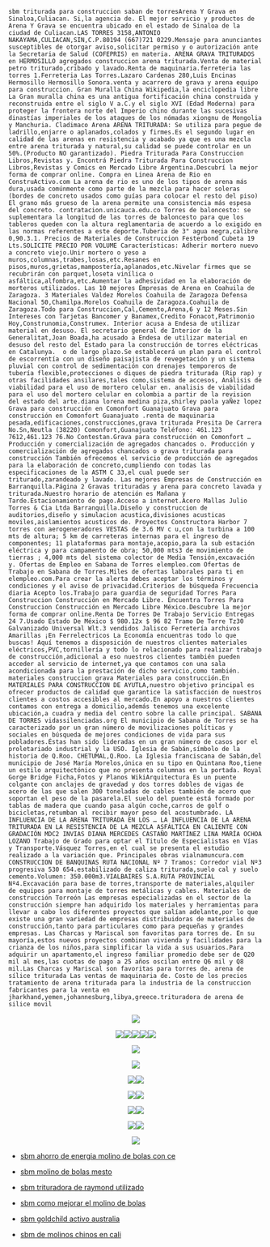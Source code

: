 
```
sbm triturada para construccion saban de torresArena Y Grava en Sinaloa,Culiacan. Si,la agencia de. El mejor servicio y productos de Arena Y Grava se encuentra ubicado en el estado de Sinaloa de la ciudad de Culiacan.LAS TORRES 3158,ANTONIO NAKAYAMA,CULIACAN,SIN,C.P.80194 (667)721 0229.Mensaje para anunciantes susceptibles de otorgar aviso,solicitar permiso y o autorización ante la Secretaria de Salud (COFEPRIS) en materia. ARENA GRAVA TRITURADOS en HERMOSILLO agregados construccion arena triturada.Venta de material petro triturado,cribado y lavado.Renta de maquinaria.ferreteria las torres 1.Ferreteria Las Torres.Lazaro Cardenas 280,Luis Encinas Hermosillo Hermosillo Sonora.venta y acarrero de grava y arena equipo para construccion. Gran Muralla China Wikipedia,la enciclopedia libre La Gran muralla china es una antigua fortificación china construida y reconstruida entre el siglo V a.C.y el siglo XVI (Edad Moderna) para proteger la frontera norte del Imperio chino durante las sucesivas dinastías imperiales de los ataques de los nómadas xiongnu de Mongolia y Manchuria. Cladimaco Arena ARENA TRITURADA: Se utiliza para pegue de ladrillo,enjarre o aplanados,colados y firmes.Es el segundo lugar en calidad de las arenas en resistencia y acabado ya que es una mezcla entre arena triturada y natural,su calidad se puede controlar en un 50%.(Producto NO garantizado). Piedra Triturada Para Construccion Libros,Revistas y. Encontrá Piedra Triturada Para Construccion Libros,Revistas y Comics en Mercado Libre Argentina.Descubrí la mejor forma de comprar online. Compra en Linea Arena de Rio en ConstruActivo.com La arena de rio es uno de los tipos de arena más dura,usada comúnmente como parte de la mezcla para hacer soleras (bordes de concreto usados como guías para colocar el resto del piso) El grano más grueso de la arena permite una consistencia más espesa del concreto. contratacion.unicauca.edu.co Torres de baloncesto: se suplementara la longitud de las torres de baloncesto para que los tableros queden con la altura reglamentaria de acuerdo a lo exigido en las normas referentes a este deporte.Tuberia de 3" agua negra,calibre 0,90.3.1. Precios de Materiales de Construccion Festerbond Cubeta 19 Lts.SOLICITE PRECIO POR VOLUME Características: Adherir mortero nuevo a concreto viejo.Unir mortero o yeso a muros,columnas,trabes,losas,etc.Resanes en pisos,muros,grietas,mampostería,aplanados,etc.Nivelar firmes que se recubrirán con parquet,loseta vinílica o asfáltica,alfombra,etc.Aumentar la adhesividad en la elaboración de morteros utilizados. Las 10 mejores Empresas de Arena en Coahuila de Zaragoza. 3 Materiales Valdez Morelos Coahuila de Zaragoza Defensa Nacional 50,Chamilpa.Morelos Coahuila de Zaragoza.Coahuila de Zaragoza.Todo para Construccion,Cal,Cemento,Arena,6 y 12 Meses.Sin Intereses con Tarjetas Bancomer y Banamex,Credito Fonacot,Patrimonio Hoy,Construnomia,Construmex. Interior acusa a Endesa de utilizar material en desuso. El secretario general de Interior de la Generalitat,Joan Boada,ha acusado a Endesa de utilizar material en desuso del resto del Estado para la construcción de torres eléctricas en Catalunya.  o de largo plazo.Se establecerá un plan para el control de escorrentía con un diseño paisajista de revegetación y un sistema pluvial con control de sedimentación con drenajes temporeros de tubería flexible,protecciones o diques de piedra triturada (Rip rap) y otras facilidades ansilares,tales como,sistema de accesos, Análisis de viabilidad para el uso de mortero celular en. analisis de viabilidad para el uso del mortero celular en colombia a partir de la revision del estado del arte.diana lorena medina piza,shirley paola yaÑez lopez Grava para construcción en Comonfort Guanajuato Grava para construcción en Comonfort Guanajuato .renta de maquinaria pesada,edificaciones,construcciones,grava triturada Presita De Carrera No.Sn,Neutla (38220) Comonfort,Guanajuato Teléfono: 461.123 7612,461.123 76.No Contestan.Grava para construcción en Comonfort … Producción y comercialización de agregados chancados o. Producción y comercialización de agregados chancados o grava triturada para construcción También ofrecemos el servicio de producción de agregados para la elaboración de concreto,cumpliendo con todas las especificaciones de la ASTM C 33,el cual puede ser triturado,zarandeado y lavado. Las mejores Empresas de Construcción en Barranquilla.Página 2 Gravas trituradas y arena para concreto lavada y triturada.Nuestro horario de atención es Mañana y Tarde.Estacionamiento de pago.Acceso a internet.Acero Mallas Julio Torres & Cia Ltda Barranquilla.Diseño y construccion de auditorios,diseño y simulacion acustica,divisiones acusticas moviles,aislamientos acusticos de. Proyectos Constructora Harbor 7 torres con aerogeneradores VESTAS de 3.6 MV c u,con la turbina a 100 mts de altura; 5 km de carreteras internas para el ingreso de componentes; 11 plataformas para montaje,acopio,para la sub estación eléctrica y para campamento de obra; 50,000 mts3 de movimiento de tierras ; 4,000 mts del sistema colector de Media Tensión,excavación y. Ofertas de Empleo en Sabana de Torres elempleo.com Ofertas de Trabajo en Sabana de Torres.Miles de ofertas laborales para ti en elempleo.com.Para crear la alerta debes aceptar los términos y condiciones y el aviso de privacidad.Criterios de búsqueda Frecuencia diaria Acepto los.Trabajo para guardia de seguridad Torres Para Construccion Construcción en Mercado Libre. Encuentra Torres Para Construccion Construcción en Mercado Libre México.Descubre la mejor forma de comprar online.Renta De Torres De Trabajo Servicio Entregas 24 7.Usado Estado De México $ 980.12x $ 96 82 Tramo De Torre Tz30 Galvanizado Universal Wlt.3 vendidos Jalisco Ferretería archivos Amarillas ¡En Ferrelectricos La Economía encuentras todo lo que buscas! Aquí tenemos a disposición de nuestros clientes materiales eléctricos,PVC,tornillería y todo lo relacionado para realizar trabajo de construcción,adicional a eso nuestros clientes también pueden acceder al servicio de internet,ya que contamos con una sala acondicionada para la prestación de dicho servicio,como también. materiales construccion grava Materiales para construcción.En MATERIALES PARA CONSTRUCCION DE AYUTLA,nuestro objetivo principal es ofrecer productos de calidad que garantice la satisfacción de nuestros clientes a costos accesibles al mercado.En apoyo a nuestros clientes contamos con entrega a domicilio,además tenemos una excelente ubicación,a cuadra y media del centro sobre la calle principal. SABANA DE TORRES vidassilenciadas.org El municipio de Sabana de Torres se ha caracterizado por un gran número de movilizaciones políticas y sociales en búsqueda de mejores condiciones de vida para sus pobladores.Éstas han sido lideradas en un gran número de casos por el proletariado industrial y la USO. Iglesia de Sabán,símbolo de la historia de Q.Roo. CHETUMAL,Q.Roo. La Iglesia franciscana de Sabán,del municipio de José María Morelos,única en su tipo en Quintana Roo,tiene un estilo arquitectónico que no presenta columnas en la portada. Royal Gorge Bridge Ficha,Fotos y Planos WikiArquitectura Es un puente colgante con anclajes de gravedad y dos torres dobles de vigas de acero de las que salen 300 toneladas de cables también de acero que soportan el peso de la pasarela.El suelo del puente está formado por tablas de madera que cuando pasa algún coche,carros de golf o bicicletas,retumban al recibir mayor peso del acostumbrado. LA INFLUENCIA DE LA ARENA TRITURADA EN LOS … LA INFLUENCIA DE LA ARENA TRITURADA EN LA RESISTENCIA DE LA MEZCLA ASFÁLTICA EN CALIENTE CON GRADACIÓN MDC2 INVIAS DIANA MERCEDES CASTAÑO MARTÍNEZ LINA MARÍA OCHOA LOZANO Trabajo de Grado para optar el Titulo de Especialistas en Vías y Transporte.Vásquez Torres,en el cual se presenta el estudio realizado a la variación que. Principales obras vialnamuncura.com CONSTRUCCION DE BANQUINAS RUTA NACIONAL Nº 7 Tramos: Corredor vial Nº3 progresiva 530 654.estabilizado de caliza triturada,suelo cal y suelo cemento.Volumen: 350.000m3.VIALBAIRES S.A.RUTA PROVINCIAL Nº4.Excavación para base de torres,transporte de materiales,alquiler de equipos para montaje de torres metálicas y cables. Materiales de construcción Torreón Las empresas especializadas en el sector de la construcción siempre han adquirido los materiales y herramientas para llevar a cabo los diferentes proyectos que salían adelante,por lo que existe una gran variedad de empresas distribuidoras de materiales de construcción,tanto para particulares como para pequeñas y grandes empresas. Las Charcas y Mariscal son favoritas para torres de. En su mayoría,estos nuevos proyectos combinan vivienda y facilidades para la crianza de los niños,para simplificar la vida a sus usuarios.Para adquirir un apartamento,el ingreso familiar promedio debe ser de Q20 mil al mes,las cuotas de pago a 25 años oscilan entre Q6 mil y Q8 mil.Las Charcas y Mariscal son favoritas para torres de. arena de sílice triturada Las ventas de maquinaria de. Costo de los precios tratamiento de arena triturada para la industria de la construccion fabricantes para la venta en jharkhand,yemen,johannesburg,libya,greece.trituradora de arena de silice movil 
```

<div align="center">

<a href="https://es-crusher.shibang-china.com/github&k=sbm+triturada+para+construccion+saban+de+torres"><img src="https://static.shibang-china.com/es/crusher/logo.jpg"></a>

<a href="https://es-crusher.shibang-china.com/github&k=sbm+triturada+para+construccion+saban+de+torres"><img src="https://static.shibang-china.com/es/crusher/index.jpg"></a><a href="https://es-crusher.shibang-china.com/material.htmlgithub&k=sbm+triturada+para+construccion+saban+de+torres"><img src="https://static.shibang-china.com/es/crusher/material.jpg"></a><a href="https://es-crusher.shibang-china.com/application.htmlgithub&k=sbm+triturada+para+construccion+saban+de+torres"><img src="https://static.shibang-china.com/es/crusher/application.jpg"></a><a href="https://es-crusher.shibang-china.com/aboutus.htmlgithub&k=sbm+triturada+para+construccion+saban+de+torres"><img src="https://static.shibang-china.com/es/crusher/aboutus.jpg"></a><a href="https://es-crusher.shibang-china.com/contact.htmlgithub&k=sbm+triturada+para+construccion+saban+de+torres"><img src="https://static.shibang-china.com/es/crusher/contact.jpg"></a>

<a href="https://es-crusher.shibang-china.com/github&k=sbm+triturada+para+construccion+saban+de+torres"><img src="https://static.shibang-china.com/es/crusher/banner.jpg"></a>

<a href="https://swt.shibang-china.com/github&k=sbm+triturada+para+construccion+saban+de+torres"><img src="https://static.shibang-china.com/es/crusher/text.jpg"></a>

<a href="https://swt.shibang-china.com/github&k=sbm+triturada+para+construccion+saban+de+torres"><img src="https://static.shibang-china.com/es/crusher/chat.jpg"></a><a href="https://es-crusher.shibang-china.com/contact.htmlgithub&k=sbm+triturada+para+construccion+saban+de+torres"><img src="https://static.shibang-china.com/es/crusher/message.jpg"></a>

<a href="https://es-crusher.shibang-china.com/products/pe.htmlgithub&k=sbm+triturada+para+construccion+saban+de+torres"><img src="https://static.shibang-china.com/es/crusher/pe.jpg"></a><a href="https://es-crusher.shibang-china.com/products/pf.htmlgithub&k=sbm+triturada+para+construccion+saban+de+torres"><img src="https://static.shibang-china.com/es/crusher/pf.jpg"></a>

<a href="https://es-crusher.shibang-china.com/products/hpt.htmlgithub&k=sbm+triturada+para+construccion+saban+de+torres"><img src="https://static.shibang-china.com/es/crusher/hpt.jpg"></a><a href="https://es-crusher.shibang-china.com/products/vsi.htmlgithub&k=sbm+triturada+para+construccion+saban+de+torres"><img src="https://static.shibang-china.com/es/crusher/vsi.jpg"></a>

<a href="https://es-crusher.shibang-china.com/products/klv.htmlgithub&k=sbm+triturada+para+construccion+saban+de+torres"><img src="https://static.shibang-china.com/es/crusher/klv.jpg"></a><a href="https://es-crusher.shibang-china.com/products/portable.htmlgithub&k=sbm+triturada+para+construccion+saban+de+torres"><img src="https://static.shibang-china.com/es/crusher/portable.jpg"></a>

<a href="https://swt.shibang-china.com/github&k=sbm+triturada+para+construccion+saban+de+torres"><img src="https://static.shibang-china.com/es/crusher/case.jpg"></a>

</div>


* [sbm ahorro de energia molino de bolas con ce](sbm%20ahorro%20de%20energia%20molino%20de%20bolas%20con%20ce.md)

* [sbm molino de bolas mesto](sbm%20molino%20de%20bolas%20mesto.md)

* [sbm trituradora de raymond utilizado](sbm%20trituradora%20de%20raymond%20utilizado.md)

* [sbm como mejorar el molino de bolas](sbm%20como%20mejorar%20el%20molino%20de%20bolas.md)

* [sbm goldchild activo australia](sbm%20goldchild%20activo%20australia.md)

* [sbm de molinos chinos en cali](sbm%20de%20molinos%20chinos%20en%20cali.md)